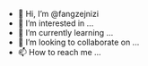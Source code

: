 - 👋 Hi, I’m @fangzejnizi
- 👀 I’m interested in ...
- 🌱 I’m currently learning ...
- 💞️ I’m looking to collaborate on ...
- 📫 How to reach me ...

<!---
fangzejnizi/fangzejnizi is a ✨ special ✨ repository because its `README.md` (this file) appears on your GitHub profile.
You can click the Preview link to take a look at your changes.
--->
